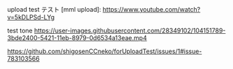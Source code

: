 upload test
テスト
[mml upload]:  https://www.youtube.com/watch?v=5kDLPSd-LYg

test tone https://user-images.githubusercontent.com/28349102/104151789-3bde2400-5421-11eb-8979-0d6534a13eae.mp4

https://github.com/shigosenCCneko/forUploadTest/issues/1#issue-783103566